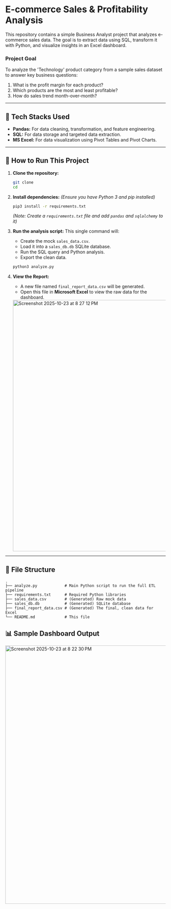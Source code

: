 # E-commerce Sales & Profitability Analysis

This repository contains a simple Business Analyst project that analyzes e-commerce sales data. The goal is to extract data using SQL, transform it with Python, and visualize insights in an Excel dashboard.

### **Project Goal**

To analyze the 'Technology' product category from a sample sales dataset to answer key business questions:

1.  What is the profit margin for each product?
2.  Which products are the most and least profitable?
3.  How do sales trend month-over-month?

-----

## 🚀 Tech Stacks Used

  * **Pandas:** For data cleaning, transformation, and feature engineering.
  * **SQL:** For data storage and targeted data extraction.
  * **MS Excel:** For data visualization using Pivot Tables and Pivot Charts.

-----

## 🏃 How to Run This Project

1.  **Clone the repository:**

    ```bash
    git clone
    cd 
    ```

2.  **Install dependencies:**
    *(Ensure you have Python 3 and pip installed)*

    ```bash
    pip3 install -r requirements.txt
    ```

    *(Note: Create a `requirements.txt` file and add `pandas` and `sqlalchemy` to it)*

3.  **Run the analysis script:**
    This single command will:

      * Create the mock `sales_data.csv`.
      * Load it into a `sales_db.db` SQLite database.
      * Run the SQL query and Python analysis.
      * Export the clean data.

    <!-- end list -->

    ```bash
    python3 analyze.py
    ```

4.  **View the Report:**

      * A new file named `final_report_data.csv` will be generated.
      * Open this file in **Microsoft Excel** to view the raw data for the dashboard.
     <img width="1468" height="787" alt="Screenshot 2025-10-23 at 8 27 12 PM" src="https://github.com/user-attachments/assets/cb95e6e9-b548-423f-b3ed-3e780a63c5bc" />


-----

## 📂 File Structure

```
.
├── analyze.py            # Main Python script to run the full ETL pipeline
├── requirements.txt      # Required Python libraries
├── sales_data.csv        # (Generated) Raw mock data
├── sales_db.db           # (Generated) SQLite database
├── final_report_data.csv # (Generated) The final, clean data for Excel
└── README.md             # This file
```

## 📊 Sample Dashboard Output
<img width="1470" height="809" alt="Screenshot 2025-10-23 at 8 22 30 PM" src="https://github.com/user-attachments/assets/a422b31c-3ce6-486a-9598-16f617d92f7c" />


